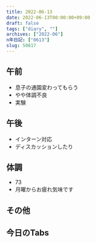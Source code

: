 ```yaml
---
title: 2022-06-13
date: 2022-06-13T00:00:00+09:00
draft: false
tags: ["diary", ""]
archives: ["2022-06"]
n年日記: ["0613"]
slug: 50817
---
```

## 午前
- 息子の通園変わってもらう
- やや体調不良
- 実験
## 午後
- インターン対応
- ディスカッションしたり
## 体調
- 73
- 月曜からお疲れ気味です
## その他
## 今日のTabs